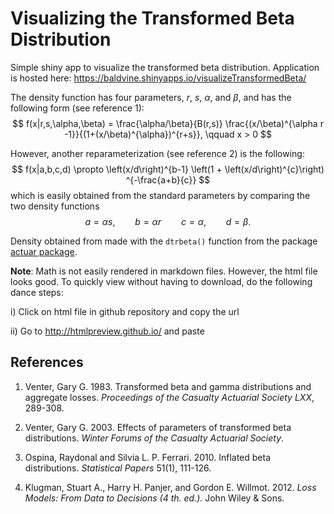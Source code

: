 # Visualizing the Transformed Beta Distribution

Simple shiny app to visualize the transformed beta distribution. Application is hosted here: <a href="https://baldvine.shinyapps.io/visualizeTransformedBeta/" target="_blank">https://baldvine.shinyapps.io/visualizeTransformedBeta/</a>


The density function has four parameters, $r$, $s$, $\alpha$, and $\beta$, and has the following form (see reference 1):
$$
f(x|r,s,\alpha,\beta) = \frac{\alpha/\beta}{B(r,s)} \frac{(x/\beta)^{\alpha r -1}}{(1+(x/\beta)^{\alpha})^{r+s}}, \qquad x > 0
$$

However, another reparameterization (see reference 2) is the following:
$$
f(x|a,b,c,d) \propto \left(x/d\right)^{b-1} \left(1 + \left(x/d\right)^{c}\right) ^{-\frac{a+b}{c}}
$$
which is easily obtained from the standard parameters by comparing the two density functions
$$
a = \alpha s, \qquad b = \alpha r  \qquad c = \alpha, \qquad d = \beta.
$$

Density obtained from made with the `dtrbeta()` function from the package <a href="https://cran.r-project.org/web/packages/actuar/index.html" target="_blank">actuar package</a>.


**Note**: Math is not easily rendered in markdown files. However, the html file looks good. To quickly view without having to download, do the following dance steps:

i) Click on html file in github repository and copy the url

ii) Go to <a href="http://htmlpreview.github.io/" target="_blank">http://htmlpreview.github.io/</a> and paste



## References

1. Venter, Gary G. 1983. Transformed beta and gamma distributions and aggregate losses. *Proceedings of the Casualty Actuarial Society LXX*, 289-308.

2. Venter, Gary G. 2003. Effects of parameters of transformed beta distributions. *Winter Forums of the Casualty Actuarial Society*.

3. Ospina, Raydonal and Silvia L. P. Ferrari. 2010. Inflated beta distributions. *Statistical Papers* 51(1), 111-126.

4. Klugman, Stuart A., Harry H. Panjer, and Gordon E. Willmot. 2012. *Loss Models: From Data to Decisions (4 th. ed.).* John Wiley & Sons.
